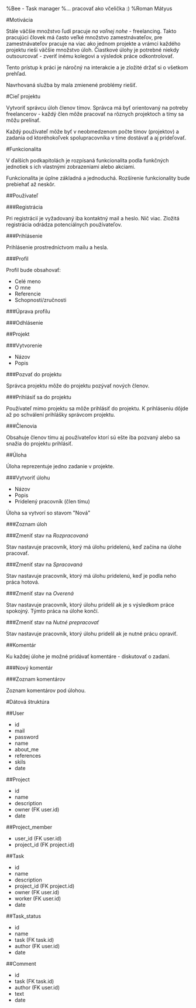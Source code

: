 %Bee - Task manager
%... pracovať ako včelička :)
%Roman Mátyus

#Motivácia

Stále väčšie množstvo ľudí pracuje *na voľnej nohe* - freelancing. Takto pracujúci človek má často veľké množstvo zamestnávateľov, pre zamestnávateľov pracuje na viac ako jednom projekte a vrámci každého projektu rieši väčšie množstvo úloh. Čiastkové úlohy je potrebné niekdy outsourcovať - zveriť inému kolegovi a výsledok práce odkontrolovať.

Tento prístup k práci je náročný na interakcie a je zložité držať si o všetkom prehľad.

Navrhovaná služba by mala zmienené problémy riešiť.

#Cieľ projektu

Vytvoriť správcu úloh členov tímov. Správca má byť orientovaný na potreby freelancerov - každý člen môže pracovať na rôznych projektoch a tímy sa môžu prelínať.

Každý používateľ môže byť v neobmedzenom počte tímov (projektov) a zadania od ktoréhokoľvek spolupracovníka v tíme dostávať a aj prideľovať.

#Funkcionalita

V ďalších podkapitolách je rozpísaná funkcionalita podla funkčných jednotiek s ich vlastnými zobrazeniami alebo akciami.

Funkcionalita je úplne základná a jednoduchá. Rozšírenie funkcionality bude prebiehať až neskôr.

##Používateľ

###Registrácia

Pri registrácií je vyžadovaný iba kontaktný mail a heslo. Nič viac. Zložitá registrácia odrádza potenciálnych používateľov.

###Prihlásenie

Prihlásenie prostredníctvom mailu a hesla.

###Profil

Profil bude obsahovať:

- Celé meno
- O mne
- Referencie
- Schopnosti/zručnosti

###Úprava profilu

###Odhlásenie

##Projekt

###Vytvorenie

- Názov
- Popis

###Pozvať do projektu

Správca projektu môže do projektu pozývať nových členov.

###Prihlásiť sa do projektu

Používateľ mimo projektu sa môže prihlásiť do projektu. K prihláseniu dôjde až po schválení prihlášky správcom projektu.

###Členovia

Obsahuje členov tímu aj používateľov ktorí sú ešte iba pozvaný alebo sa snažia do projektu prihlásiť.

##Úloha

Úloha reprezentuje jedno zadanie v projekte.

###Vytvoriť úlohu

- Názov
- Popis
- Pridelený pracovník (člen tímu)

Úloha sa vytvorí so stavom "Nová"

###Zoznam úloh

###Zmeniť stav na *Rozpracovaná*

Stav nastavuje pracovník, ktorý má úlohu pridelenú, keď začína na úlohe pracovať.

###Zmeniť stav na *Spracovaná*

Stav nastavuje pracovník, ktorý má úlohu pridelenú, keď je podla neho práca hotová.

###Zmeniť stav na *Overená*

Stav nastavuje pracovník, ktorý úlohu pridelil ak je s výsledkom práce spokojný. Týmto práca na úlohe končí.

###Zmeniť stav na *Nutné prepracovať*

Stav nastavuje pracovník, ktorý úlohu pridelil ak je nutné prácu opraviť.

##Komentár

Ku každej úlohe je možné pridávať komentáre - diskutovať o zadaní.

###Nový komentár

###Zoznam komentárov

Zoznam komentárov pod úlohou.

#Dátová štruktúra

##User

- id
- mail
- password
- name
- about_me
- references
- skils
- date

##Project

- id
- name
- description
- owner (FK user.id)
- date

##Project_member

- user_id (FK user.id)
- project_id (FK project.id)

##Task

- id
- name
- description
- project_id (FK project.id)
- owner (FK user.id)
- worker (FK user.id)
- date

##Task_status
- id
- name
- task (FK task.id)
- author (FK user.id)
- date

##Comment

- id
- task (FK task.id)
- author (FK user.id)
- text
- date